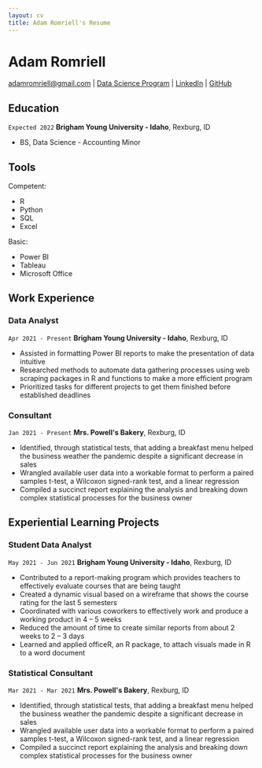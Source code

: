 ```yaml
---
layout: cv
title: Adam Romriell's Resume
---
```

# Adam Romriell

<div id="webaddress">
<a href="adamromriell@gmail.com">adamromriell@gmail.com</a>
| <a href="https://byuidatascience.github.io/development.html">Data Science Program</a>
| <a href="https://www.linkedin.com/in/adam-romriell/">LinkedIn</a>
| <a href="https://github.com/byuids-resumes">GitHub</a>
</div>

<!-- https://www.monique.tech/the-art-of-markdown -->
<!--If you aren’t getting first interviews it is not you it is your resume.-->

<!--
Try this approach to bullet points. 
- Why/Purpose:  Company needed data structures automated
- Tools:  Used SQL and Python with Pandas to build standardized pipeline.
- Benefits: Saved company 25 man hours a week with process.  Created 1 million in revenue.-->

## Education

`Expected 2022`
__Brigham Young University - Idaho__, Rexburg, ID
- BS, Data Science - Accounting Minor

## Tools
Competent: 
- R <!--How am I showing this off?-->         
- Python <!--What experience do I have? Classes. How can I get python experience?-->   
- SQL  <!--What experience do I have? Class. How can I get SQL experience?-->     
- Excel 

Basic:
- Power BI
- Tableau
- Microsoft Office


## Work Experience

### Data Analyst

`Apr 2021 - Present`
__Brigham Young University - Idaho__, Rexburg, ID

- Assisted in formatting Power BI reports to make the presentation of data intuitive
- Researched methods to automate data gathering processes using web scraping packages in R and functions to make a more efficient program
- Prioritized tasks for different projects to get them finished before established deadlines

### Consultant

`Jan 2021 - Present`
__Mrs. Powell's Bakery__, Rexburg, ID

- Identified, through statistical tests, that adding a breakfast menu helped the business weather the pandemic despite a significant decrease in sales
- Wrangled available user data into a workable format to perform a paired samples t-test, a Wilcoxon signed-rank test, and a linear regression
- Compiled a succinct report explaining the analysis and breaking down complex statistical processes for the business owner

## Experiential Learning Projects

### Student Data Analyst

`May 2021 - Jun 2021`
__Brigham Young University - Idaho__, Rexburg, ID

- Contributed to a report-making program which provides teachers to effectively evaluate courses that are being taught
- Created a dynamic visual based on a wireframe that shows the course rating for the last 5 semesters 
- Coordinated with various coworkers to effectively work and produce a working product in 4 – 5 weeks
- Reduced the amount of time to create similar reports from about 2 weeks to 2 – 3 days
- Learned and applied officeR, an R package, to attach visuals made in R to a word document

### Statistical Consultant

`Mar 2021 - Mar 2021`
__Mrs. Powell's Bakery__, Rexburg, ID


- Identified, through statistical tests, that adding a breakfast menu helped the business weather the pandemic despite a significant decrease in sales
- Wrangled available user data into a workable format to perform a paired samples t-test, a Wilcoxon signed-rank test, and a linear regression
- Compiled a succinct report explaining the analysis and breaking down complex statistical processes for the business owner



<!-- ### Footer

Last updated: July 2021 -->


